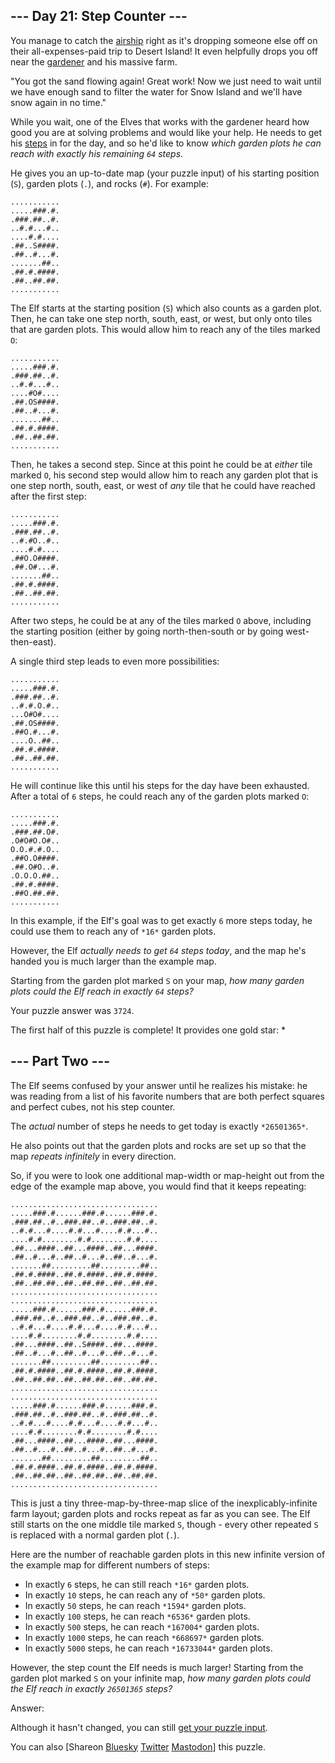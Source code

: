 \--- Day 21: Step Counter ---
----------

You manage to catch the [airship](7) right as it's dropping someone else off on their all-expenses-paid trip to Desert Island! It even helpfully drops you off near the [gardener](5) and his massive farm.

"You got the sand flowing again! Great work! Now we just need to wait until we have enough sand to filter the water for Snow Island and we'll have snow again in no time."

While you wait, one of the Elves that works with the gardener heard how good you are at solving problems and would like your help. He needs to get his [steps](https://en.wikipedia.org/wiki/Pedometer) in for the day, and so he'd like to know *which garden plots he can reach with exactly his remaining `64` steps*.

He gives you an up-to-date map (your puzzle input) of his starting position (`S`), garden plots (`.`), and rocks (`#`). For example:

```
...........
.....###.#.
.###.##..#.
..#.#...#..
....#.#....
.##..S####.
.##..#...#.
.......##..
.##.#.####.
.##..##.##.
...........

```

The Elf starts at the starting position (`S`) which also counts as a garden plot. Then, he can take one step north, south, east, or west, but only onto tiles that are garden plots. This would allow him to reach any of the tiles marked `O`:

```
...........
.....###.#.
.###.##..#.
..#.#...#..
....#O#....
.##.OS####.
.##..#...#.
.......##..
.##.#.####.
.##..##.##.
...........

```

Then, he takes a second step. Since at this point he could be at *either* tile marked `O`, his second step would allow him to reach any garden plot that is one step north, south, east, or west of *any* tile that he could have reached after the first step:

```
...........
.....###.#.
.###.##..#.
..#.#O..#..
....#.#....
.##O.O####.
.##.O#...#.
.......##..
.##.#.####.
.##..##.##.
...........

```

After two steps, he could be at any of the tiles marked `O` above, including the starting position (either by going north-then-south or by going west-then-east).

A single third step leads to even more possibilities:

```
...........
.....###.#.
.###.##..#.
..#.#.O.#..
...O#O#....
.##.OS####.
.##O.#...#.
....O..##..
.##.#.####.
.##..##.##.
...........

```

He will continue like this until his steps for the day have been exhausted. After a total of `6` steps, he could reach any of the garden plots marked `O`:

```
...........
.....###.#.
.###.##.O#.
.O#O#O.O#..
O.O.#.#.O..
.##O.O####.
.##.O#O..#.
.O.O.O.##..
.##.#.####.
.##O.##.##.
...........

```

In this example, if the Elf's goal was to get exactly `6` more steps today, he could use them to reach any of `*16*` garden plots.

However, the Elf *actually needs to get `64` steps today*, and the map he's handed you is much larger than the example map.

Starting from the garden plot marked `S` on your map, *how many garden plots could the Elf reach in exactly `64` steps?*

Your puzzle answer was `3724`.

The first half of this puzzle is complete! It provides one gold star: \*

\--- Part Two ---
----------

The Elf seems confused by your answer until he realizes his mistake: he was reading from a list of his favorite numbers that are both perfect squares and perfect cubes, not his step counter.

The *actual* number of steps he needs to get today is exactly `*26501365*`.

He also points out that the garden plots and rocks are set up so that the map *repeats infinitely* in every direction.

So, if you were to look one additional map-width or map-height out from the edge of the example map above, you would find that it keeps repeating:

```
.................................
.....###.#......###.#......###.#.
.###.##..#..###.##..#..###.##..#.
..#.#...#....#.#...#....#.#...#..
....#.#........#.#........#.#....
.##...####..##...####..##...####.
.##..#...#..##..#...#..##..#...#.
.......##.........##.........##..
.##.#.####..##.#.####..##.#.####.
.##..##.##..##..##.##..##..##.##.
.................................
.................................
.....###.#......###.#......###.#.
.###.##..#..###.##..#..###.##..#.
..#.#...#....#.#...#....#.#...#..
....#.#........#.#........#.#....
.##...####..##..S####..##...####.
.##..#...#..##..#...#..##..#...#.
.......##.........##.........##..
.##.#.####..##.#.####..##.#.####.
.##..##.##..##..##.##..##..##.##.
.................................
.................................
.....###.#......###.#......###.#.
.###.##..#..###.##..#..###.##..#.
..#.#...#....#.#...#....#.#...#..
....#.#........#.#........#.#....
.##...####..##...####..##...####.
.##..#...#..##..#...#..##..#...#.
.......##.........##.........##..
.##.#.####..##.#.####..##.#.####.
.##..##.##..##..##.##..##..##.##.
.................................

```

This is just a tiny three-map-by-three-map slice of the inexplicably-infinite farm layout; garden plots and rocks repeat as far as you can see. The Elf still starts on the one middle tile marked `S`, though - every other repeated `S` is replaced with a normal garden plot (`.`).

Here are the number of reachable garden plots in this new infinite version of the example map for different numbers of steps:

* In exactly `6` steps, he can still reach `*16*` garden plots.
* In exactly `10` steps, he can reach any of `*50*` garden plots.
* In exactly `50` steps, he can reach `*1594*` garden plots.
* In exactly `100` steps, he can reach `*6536*` garden plots.
* In exactly `500` steps, he can reach `*167004*` garden plots.
* In exactly `1000` steps, he can reach `*668697*` garden plots.
* In exactly `5000` steps, he can reach `*16733044*` garden plots.

However, the step count the Elf needs is much larger! Starting from the garden plot marked `S` on your infinite map, *how many garden plots could the Elf reach in exactly `26501365` steps?*

Answer:

Although it hasn't changed, you can still [get your puzzle input](21/input).

You can also [Shareon [Bluesky](https://bsky.app/intent/compose?text=I%27ve+completed+Part+One+of+%22Step+Counter%22+%2D+Day+21+%2D+Advent+of+Code+2023+%23AdventOfCode+https%3A%2F%2Fadventofcode%2Ecom%2F2023%2Fday%2F21) [Twitter](https://twitter.com/intent/tweet?text=I%27ve+completed+Part+One+of+%22Step+Counter%22+%2D+Day+21+%2D+Advent+of+Code+2023&url=https%3A%2F%2Fadventofcode%2Ecom%2F2023%2Fday%2F21&related=ericwastl&hashtags=AdventOfCode) [Mastodon](javascript:void(0);)] this puzzle.